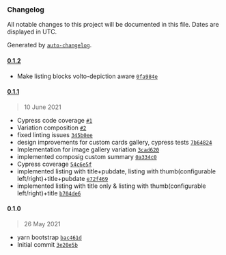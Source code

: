 ### Changelog

All notable changes to this project will be documented in this file. Dates are displayed in UTC.

Generated by [`auto-changelog`](https://github.com/CookPete/auto-changelog).

#### [0.1.2](https://github.com/eea/volto-listing-block/compare/0.1.1...0.1.2)

- Make listing blocks volto-depiction aware [`0fa984e`](https://github.com/eea/volto-listing-block/commit/0fa984e24d08b66944f0fd263ed17d45b849ad66)

#### [0.1.1](https://github.com/eea/volto-listing-block/compare/0.1.0...0.1.1)

> 10 June 2021

- Cypress code coverage [`#1`](https://github.com/eea/volto-listing-block/pull/1)
- Variation composition [`#2`](https://github.com/eea/volto-listing-block/pull/2)
- fixed linting issues [`345b0ee`](https://github.com/eea/volto-listing-block/commit/345b0ee952ba45173fd337c52021eb4aa5e6278e)
- design improvements for custom cards gallery, cypress tests [`7b64824`](https://github.com/eea/volto-listing-block/commit/7b648249a427c90a3752a1c2a59f7d5f37b11bc2)
- Implementation for image gallery variation [`3cad620`](https://github.com/eea/volto-listing-block/commit/3cad620d98292622556e8a5160155a94e1ffc419)
- implemented composig custom summary [`0a334c0`](https://github.com/eea/volto-listing-block/commit/0a334c0a9df79b3436934cb632aebef8651cf731)
- Cypress coverage [`54c6e5f`](https://github.com/eea/volto-listing-block/commit/54c6e5f213896cd7bde74d4bf1cd1b3fb5f1abb7)
- implemented listing with title+pubdate, listing with thumb(configurable left/right)+title+pubdate [`e72f469`](https://github.com/eea/volto-listing-block/commit/e72f4690158d85a703555d2982f62e3cc35c8bdc)
- implemented listing with title only & listing with thumb(configurable left/right)+title [`b704de6`](https://github.com/eea/volto-listing-block/commit/b704de6fcb2c6fa7722f26d6165d6aa56e176e5c)

#### 0.1.0

> 26 May 2021

- yarn bootstrap [`bac461d`](https://github.com/eea/volto-listing-block/commit/bac461d220dcb93173e48c9c21162dae084949eb)
- Initial commit [`3e20e5b`](https://github.com/eea/volto-listing-block/commit/3e20e5b483e4c3b826be44f4dd549ec445280b39)
